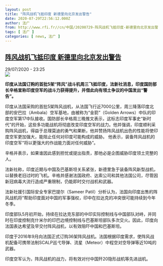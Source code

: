 ```yaml
---
layout: post
title: "阵风战机飞抵印度 新德里向北京发出警告"
date: 2020-07-29T22:56:12.000Z
author: 法广
from: http://www.rfi.fr//cn/中国/20200729-阵风战机飞抵印度-新德里向北京发出警告
tags: [ 法广 ]
categories: [ news, 法广 ]
---
```

<!--1596063372000-->
[阵风战机飞抵印度 新德里向北京发出警告](http://www.rfi.fr//cn/%E4%B8%AD%E5%9B%BD/20200729-%E9%98%B5%E9%A3%8E%E6%88%98%E6%9C%BA%E9%A3%9E%E6%8A%B5%E5%8D%B0%E5%BA%A6-%E6%96%B0%E5%BE%B7%E9%87%8C%E5%90%91%E5%8C%97%E4%BA%AC%E5%8F%91%E5%87%BA%E8%AD%A6%E5%91%8A)
------

<div>
<div>29/07/2020 - 23:25</div><img src="https://s.rfi.fr/media/display/1075dc84-d1e2-11ea-8f67-005056bff430/w:310/p:16x9/37802919d52e4ac28e4d5266a717dc76.png"><p><strong>印度从法国订购的首批5架“阵风”战斗机周三飞抵印度，法新社消息，印度国防部长辛格宣称印度空军的战斗力获得提升，并借此向有领土争议的中国发出“警告”。</strong></p><div class="t-content__body u-clearfix"><div class="m-interstitial"></div><p>印度从法国采购的首批5架阵风战机，从法国飞行近7000公里，周三降落印度北部的安巴拉（Ambala）空军基地，由被称为“金箭”（Golden Arrows）中队的印度空军第17中队接收。国防部长辛格周三晚推文表示，这标志印度军事史“新时代”的开始，这些多功能战机将彻底改变印度空军的战力。他并强调，印度顺利采购阵风战机，得益于总理莫迪的勇气和果断，他并赞扬阵风战机出色的性能将使印度空军更加强大，能阻止任何对印度可能构成的威胁。 他表示，装备阵风战机的印度空军“将以更强大的作战能力面对任何威胁”。</p><p>辛格并表示，如果谁因此感到担忧或提出指责，那他必是企图威胁印度领土完整的人。</p><p>法新社称，印度近期与中国及巴基斯坦关系紧张，新德里急于装备阵风新型战机，以替换老旧过时的飞机。辛格并感谢法国政府、达索公司和其他法国公司，尽管因新冠病毒大流行造成严重限制，仍能即时交付战机和武器。</p><p>法新社援引国际安全专家巴提尔（Sameer Patil）分析认为，法国向印度出售的阵风战机将“帮助印度面对中国的军事强权，印中在拉达克的冲突很可能持续到今年冬季。</p><p>印度部队5月初开始，持续在拉达克东部的中印实际控制线与中国部队对峙，并同时在印度控制克什米尔的印巴边境控制线与巴基斯坦部队多次交火。因此，印度向法国表达希望及早交付阵风战机，以有效阻吓中国和巴基斯坦。</p><p>印度于2016年9月向法国正式订购36架阵风战机。法国根据印度需求，使阵风战机配备可携带法制SCALP巡弋导弹、流星（Meteor）中程空对空导弹等近10吨的武器。</p><p>印度空军认为，阵风战机的战力，将有效对付中国歼20隐形战机等先进战机。</p><div class="o-self-promo o-self-promo--nl o-self-promo--hidden" data-selfpromo-newsletter></div><div class="o-self-promo o-self-promo--app o-self-promo--hidden" data-selfpromo-app></div></div>
</div>
